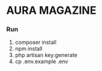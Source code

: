 # AURA MAGAZINE

### Run

1. composer install
2. npm install
3. php artisan key:generate
4. cp .env.example .env
